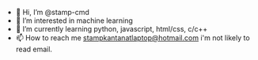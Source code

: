 - 👋 Hi, I’m @stamp-cmd
- 👀 I’m interested in machine learning
- 🌱 I’m currently learning python, javascript, html/css, c/c++
- 📫 How to reach me stampkantanatlaptop@hotmail.com i'm not likely to read email.

<!---
stamp-cmd/stamp-cmd is a ✨ special ✨ repository because its `README.md` (this file) appears on your GitHub profile.
You can click the Preview link to take a look at your changes.
--->
